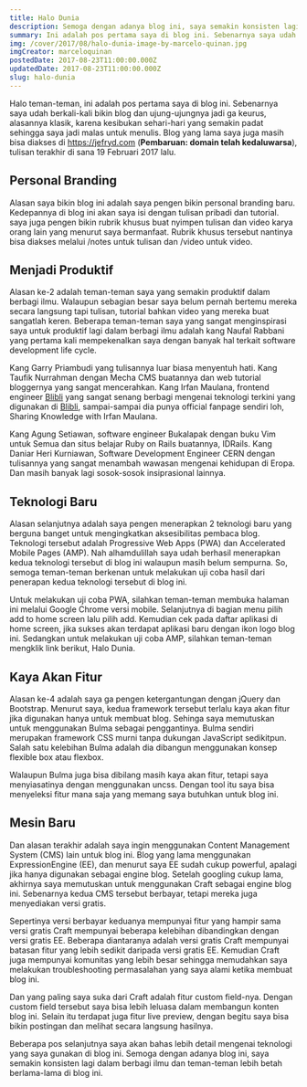 ```yaml
---
title: Halo Dunia
description: Semoga dengan adanya blog ini, saya semakin konsisten lagi dalam berbagi ilmu dan teman-teman lebih betah berlama-lama di blog ini.
summary: Ini adalah pos pertama saya di blog ini. Sebenarnya saya udah berkali-kali bikin blog dan ujung-ujungnya jadi ga keurus, alasannya klasik, karena kesibukan sehari-hari yang semakin padat sehingga saya jadi malas untuk menulis.
img: /cover/2017/08/halo-dunia-image-by-marcelo-quinan.jpg
imgCreator: marceloquinan
postedDate: 2017-08-23T11:00:00.000Z
updatedDate: 2017-08-23T11:00:00.000Z
slug: halo-dunia
---
```


Halo teman-teman, ini adalah pos pertama saya di blog ini. Sebenarnya saya udah berkali-kali bikin blog dan ujung-ujungnya jadi ga keurus, alasannya klasik, karena kesibukan sehari-hari yang semakin padat sehingga saya jadi malas untuk menulis. Blog yang lama saya juga masih bisa diakses di https://jefryd.com (**Pembaruan: domain telah kedaluwarsa**), tulisan terakhir di sana 19 Februari 2017 lalu.

## Personal Branding
Alasan saya bikin blog ini adalah saya pengen bikin personal branding baru. Kedepannya di blog ini akan saya isi dengan tulisan pribadi dan tutorial. saya juga pengen bikin rubrik khusus buat nyimpen tulisan dan video karya orang lain yang menurut saya bermanfaat. Rubrik khusus tersebut nantinya bisa diakses melalui /notes untuk tulisan dan /video untuk video.

## Menjadi Produktif
Alasan ke-2 adalah teman-teman saya yang semakin produktif dalam berbagi ilmu. Walaupun sebagian besar saya belum pernah bertemu mereka secara langsung tapi tulisan, tutorial bahkan video yang mereka buat sangatlah keren. Beberapa teman-teman saya yang sangat menginspirasi saya untuk produktif lagi dalam berbagi ilmu adalah kang Naufal Rabbani yang pertama kali mempekenalkan saya dengan banyak hal terkait software development life cycle.

Kang Garry Priambudi yang tulisannya luar biasa menyentuh hati. Kang Taufik Nurrahman dengan Mecha CMS buatannya dan web tutorial bloggernya yang sangat mencerahkan. Kang Irfan Maulana, frontend engineer [Blibli](https://www.blibli.com) yang sangat senang berbagi mengenai teknologi terkini yang digunakan di [Blibli](https://www.blibli.com), sampai-sampai dia punya official fanpage sendiri loh, Sharing Knowledge with Irfan Maulana.

Kang Agung Setiawan, software engineer Bukalapak dengan buku Vim untuk Semua dan situs belajar Ruby on Rails buatannya, IDRails. Kang Daniar Heri Kurniawan, Software Development Engineer CERN dengan tulisannya yang sangat menambah wawasan mengenai kehidupan di Eropa. Dan masih banyak lagi sosok-sosok insiprasional lainnya.

## Teknologi Baru
Alasan selanjutnya adalah saya pengen menerapkan 2 teknologi baru yang berguna banget untuk mengingkatkan aksesibilitas pembaca blog. Teknologi tersebut adalah Progressive Web Apps (PWA) dan Accelerated Mobile Pages (AMP). Nah alhamdulillah saya udah berhasil menerapkan kedua teknologi tersebut di blog ini walaupun masih belum sempurna. So, semoga teman-teman berkenan untuk melakukan uji coba hasil dari penerapan kedua teknologi tersebut di blog ini.

Untuk melakukan uji coba PWA, silahkan teman-teman membuka halaman ini melalui Google Chrome versi mobile. Selanjutnya di bagian menu pilih add to home screen lalu pilih add. Kemudian cek pada daftar aplikasi di home screen, jika sukses akan terdapat aplikasi baru dengan ikon logo blog ini. Sedangkan untuk melakukan uji coba AMP, silahkan teman-teman mengklik link berikut, Halo Dunia.

<app-img src="/content/2017/08/add-to-home-screen-image-by-jefrydco.jpg" alt="Add to home screen"></app-img>

## Kaya Akan Fitur
Alasan ke-4 adalah saya ga pengen ketergantungan dengan jQuery dan Bootstrap. Menurut saya, kedua framework tersebut terlalu kaya akan fitur jika digunakan hanya untuk membuat blog. Sehinga saya memutuskan untuk menggunakan Bulma sebagai penggantinya. Bulma sendiri merupakan framework CSS murni tanpa dukungan JavaScript sedikitpun. Salah satu kelebihan Bulma adalah dia dibangun menggunakan konsep flexible box atau flexbox.

Walaupun Bulma juga bisa dibilang masih kaya akan fitur, tetapi saya menyiasatinya dengan menggunakan uncss. Dengan tool itu saya bisa menyeleksi fitur mana saja yang memang saya butuhkan untuk blog ini.

## Mesin Baru
Dan alasan terakhir adalah saya ingin menggunakan Content Management System (CMS) lain untuk blog ini. Blog yang lama menggunakan ExpressionEngine (EE), dan menurut saya EE sudah cukup powerful, apalagi jika hanya digunakan sebagai engine blog. Setelah googling cukup lama, akhirnya saya memutuskan untuk menggunakan Craft sebagai engine blog ini. Sebenarnya kedua CMS tersebut berbayar, tetapi mereka juga menyediakan versi gratis.

Sepertinya versi berbayar keduanya mempunyai fitur yang hampir sama versi gratis Craft mempunyai beberapa kelebihan dibandingkan dengan versi gratis EE. Beberapa diantaranya adalah versi gratis Craft mempunyai batasan fitur yang lebih sedikit daripada versi gratis EE. Kemudian Craft juga mempunyai komunitas yang lebih besar sehingga memudahkan saya melakukan troubleshooting permasalahan yang saya alami ketika membuat blog ini.

Dan yang paling saya suka dari Craft adalah fitur custom field-nya. Dengan custom field tersebut saya bisa lebih leluasa dalam membangun konten blog ini. Selain itu terdapat juga fitur live preview, dengan begitu saya bisa bikin postingan dan melihat secara langsung hasilnya.

<app-img src="/content/2017/08/live-preview-image-by-jefrydco.jpg" alt="Live preview"></app-img>

Beberapa pos selanjutnya saya akan bahas lebih detail mengenai teknologi yang saya gunakan di blog ini. Semoga dengan adanya blog ini, saya semakin konsisten lagi dalam berbagi ilmu dan teman-teman lebih betah berlama-lama di blog ini.
